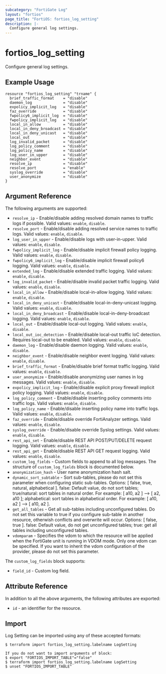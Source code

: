 ```yaml
---
subcategory: "FortiGate Log"
layout: "fortios"
page_title: "FortiOS: fortios_log_setting"
description: |-
  Configure general log settings.
---
```


# fortios_log_setting
Configure general log settings.

## Example Usage

```hcl
resource "fortios_log_setting" "trname" {
  brief_traffic_format    = "disable"
  daemon_log              = "disable"
  expolicy_implicit_log   = "disable"
  faz_override            = "disable"
  fwpolicy6_implicit_log  = "disable"
  fwpolicy_implicit_log   = "disable"
  local_in_allow          = "disable"
  local_in_deny_broadcast = "disable"
  local_in_deny_unicast   = "disable"
  local_out               = "disable"
  log_invalid_packet      = "disable"
  log_policy_comment      = "disable"
  log_policy_name         = "disable"
  log_user_in_upper       = "disable"
  neighbor_event          = "disable"
  resolve_ip              = "disable"
  resolve_port            = "enable"
  syslog_override         = "disable"
  user_anonymize          = "disable"
}
```

## Argument Reference

The following arguments are supported:

* `resolve_ip` - Enable/disable adding resolved domain names to traffic logs if possible. Valid values: `enable`, `disable`.
* `resolve_port` - Enable/disable adding resolved service names to traffic logs. Valid values: `enable`, `disable`.
* `log_user_in_upper` - Enable/disable logs with user-in-upper. Valid values: `enable`, `disable`.
* `fwpolicy_implicit_log` - Enable/disable implicit firewall policy logging. Valid values: `enable`, `disable`.
* `fwpolicy6_implicit_log` - Enable/disable implicit firewall policy6 logging. Valid values: `enable`, `disable`.
* `extended_log` - Enable/disable extended traffic logging. Valid values: `enable`, `disable`.
* `log_invalid_packet` - Enable/disable invalid packet traffic logging. Valid values: `enable`, `disable`.
* `local_in_allow` - Enable/disable local-in-allow logging. Valid values: `enable`, `disable`.
* `local_in_deny_unicast` - Enable/disable local-in-deny-unicast logging. Valid values: `enable`, `disable`.
* `local_in_deny_broadcast` - Enable/disable local-in-deny-broadcast logging. Valid values: `enable`, `disable`.
* `local_out` - Enable/disable local-out logging. Valid values: `enable`, `disable`.
* `local_out_ioc_detection` - Enable/disable local-out traffic IoC detection. Requires local-out to be enabled. Valid values: `enable`, `disable`.
* `daemon_log` - Enable/disable daemon logging. Valid values: `enable`, `disable`.
* `neighbor_event` - Enable/disable neighbor event logging. Valid values: `enable`, `disable`.
* `brief_traffic_format` - Enable/disable brief format traffic logging. Valid values: `enable`, `disable`.
* `user_anonymize` - Enable/disable anonymizing user names in log messages. Valid values: `enable`, `disable`.
* `expolicy_implicit_log` - Enable/disable explicit proxy firewall implicit policy logging. Valid values: `enable`, `disable`.
* `log_policy_comment` - Enable/disable inserting policy comments into traffic logs. Valid values: `enable`, `disable`.
* `log_policy_name` - Enable/disable inserting policy name into traffic logs. Valid values: `enable`, `disable`.
* `faz_override` - Enable/disable override FortiAnalyzer settings. Valid values: `enable`, `disable`.
* `syslog_override` - Enable/disable override Syslog settings. Valid values: `enable`, `disable`.
* `rest_api_set` - Enable/disable REST API POST/PUT/DELETE request logging. Valid values: `enable`, `disable`.
* `rest_api_get` - Enable/disable REST API GET request logging. Valid values: `enable`, `disable`.
* `custom_log_fields` - Custom fields to append to all log messages. The structure of `custom_log_fields` block is documented below.
* `anonymization_hash` - User name anonymization hash salt.
* `dynamic_sort_subtable` - Sort sub-tables, please do not set this parameter when configuring static sub-tables. Options: [ false, true, natural, alphabetical ]. false: Default value, do not sort tables; true/natural: sort tables in natural order. For example: [ a10, a2 ] --> [ a2, a10 ]; alphabetical: sort tables in alphabetical order. For example: [ a10, a2 ] --> [ a10, a2 ].
* `get_all_tables` - Get all sub-tables including unconfigured tables. Do not set this variable to true if you configure sub-table in another resource, otherwish conflicts and overwrite will occur. Options: [ false, true ]. false: Default value, do not get unconfigured tables; true: get all tables including unconfigured tables. 
* `vdomparam` - Specifies the vdom to which the resource will be applied when the FortiGate unit is running in VDOM mode. Only one vdom can be specified. If you want to inherit the vdom configuration of the provider, please do not set this parameter.

The `custom_log_fields` block supports:

* `field_id` - Custom log field.


## Attribute Reference

In addition to all the above arguments, the following attributes are exported:
* `id` - an identifier for the resource.

## Import

Log Setting can be imported using any of these accepted formats:
```
$ terraform import fortios_log_setting.labelname LogSetting

If you do not want to import arguments of block:
$ export "FORTIOS_IMPORT_TABLE"="false"
$ terraform import fortios_log_setting.labelname LogSetting
$ unset "FORTIOS_IMPORT_TABLE"
```
